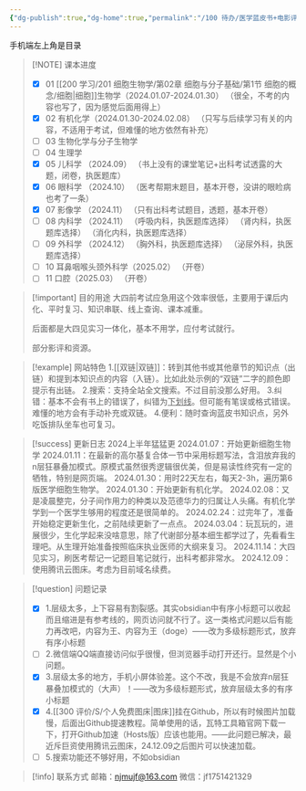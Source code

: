 ```yaml
---
{"dg-publish":true,"dg-home":true,"permalink":"/100 待办/医学蓝皮书+电影评价/","tags":["gardenEntry"],"dgPassFrontmatter":true,"created":"2024-01-25T18:45:03.000+08:00","updated":"2025-03-19T09:23:26.232+08:00"}
---
```


手机端左上角是目录

> [!NOTE] 课本进度
> - [x] 01 [[200 学习/201 细胞生物学/第02章 细胞与分子基础/第1节 细胞的概念/细胞\|细胞]]生物学（2024.01.07-2024.01.30）
> （很全，不考的内容也写了，因为感觉后面用得上）
> - [x] 02 有机化学（2024.01.30-2024.02.08）
> （只写与后续学习有关的内容，不适用于考试，但难懂的地方依然有补充）
> - [ ] 03 生物化学与分子生物学
> - [ ] 04 生理学
> - [x] 05 儿科学 （2024.09）
> （书上没有的课堂笔记+出科考试透露的大题，闭卷，执医题库）
> - [x] 06 眼科学 （2024.10）
> （医考帮期末题目，基本开卷，没讲的眼睑病也考了一条）
> - [x] 07 影像学 （2024.11）
> （只有出科考试题目，透题，基本开卷）
> - [ ] 08 内科学 （2024.11）
> （呼吸内科，执医题库选择）
> （肾内科，执医题库选择）
> （消化内科，执医题库选择）
> - [ ] 09 外科学 （2024.12）
> （胸外科，执医题库选择）
> （泌尿外科，执医题库选择）
> - [ ] 10 耳鼻咽喉头颈外科学（2025.02）
> （开卷）
> - [ ] 11 口腔（2025.03）
> （开卷）


> [!important] 目的用途
> 大四前考试应急用这个效率很低，主要用于课后内化、平时复习、知识串联、线上查询、课本减重。
> 
> 后面都是大四见实习一体化，基本不用学，应付考试就行。
> 
> 部分影评和资源。



> [!example] 网站特色
> 1.[[双链\|双链]]：转到其他书或其他章节的知识点（出链）和提到本知识点的内容（入链）。比如此处示例的“双链”二字的颜色即提示有出链。
> 2.搜索：支持全站全文搜索。不过目前没那么好用。
> 3.纠错：基本不会有书上的错误了，纠错为<u>下划线</u>。但可能有笔误或格式错误。难懂的地方会有手动补充或双链。
> 4.便利：随时查询蓝皮书知识点，另外吃饭排队坐车也可复习。

> [!success] 更新日志
> 2024上半年猛猛更
> 2024.01.07：开始更新细胞生物学
> 2024.01.11：在最新的高尔基复合体一节中采用标题写法，含泪放弃我的n层狂暴叠加模式。原模式虽然很秀逻辑很优美，但是易读性终究有一定的牺牲，特别是网页端。
> 2024.01.30：用时22天左右，每天2-3h，遍历第6版医学细胞生物学。
> 2024.01.30：开始更新有机化学。
> 2024.02.08：又是凌晨整完，分子间作用力的种类以及范德华力的归属让人头痛。有机化学学到一个医学生够用的程度还是很简单的。
> 2024.02.24：过完年了，准备开始稳定更新生化，之前陆续更新了一点点。
> 2024.03.04：玩瓦玩的，进展很少，生化学起来没啥意思，除了代谢部分基本细生都学过了，先看看生理吧。从生理开始准备按照临床执业医师的大纲来复习。
> 2024.11.14：大四见实习，刷医考帮记一记题目笔记就行，出科考都非常水。
> 2024.12.09：使用腾讯云图床。考虑为目前域名续费。

> [!question] 问题记录
>- [x] 1.层级太多，上下容易有割裂感。其实obsidian中有序小标题可以收起而且缩进是有参考线的，网页访问就不行了。这一类格式问题以后有能力再改吧，内容为王、内容为王（doge）——改为多级标题形式，放弃有序小标题
>- [ ] 2.微信端QQ端直接访问似乎很慢，但浏览器手动打开还行。显然是个小问题。
>- [x] 3.层级太多的地方，手机小屏体验差。这个不改，我是不会放弃n层狂暴叠加模式的（大声）！——改为多级标题形式，放弃层级太多的有序小标题
>- [x] 4.[[300 评价/S/个人免费图床\|图床]]挂在Github，所以有时候图片加载慢，后面出Github提速教程。简单使用的话，瓦特工具箱官网下载一下，打开Github加速（Hosts版）应该也能用。——此问题已解决，最近斥巨资使用腾讯云图床，24.12.09之后图片可以快速加载。
>- [ ] 5.搜索功能还不够好用，不如obsidian

> [!info] 联系方式
> 邮箱：njmujf@163.com
> 微信：jf1751421329
